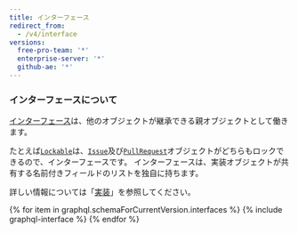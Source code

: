 ```yaml
---
title: インターフェース
redirect_from:
  - /v4/interface
versions:
  free-pro-team: '*'
  enterprise-server: '*'
  github-ae: '*'
---
```


### インターフェースについて

[インターフェース](https://graphql.github.io/graphql-spec/June2018/#sec-Interfaces)は、他のオブジェクトが継承できる親オブジェクトとして働きます。

たとえば[`Lockable`](/v4/interface/lockable/)は、[`Issue`](/v4/object/issue/)及び[`PullRequest`](/v4/object/pullrequest/)オブジェクトがどちらもロックできるので、インターフェースです。 インターフェースは、実装オブジェクトが共有する名前付きフィールドのリストを独自に持ちます。

詳しい情報については「[実装](/v4/guides/intro-to-graphql#implementation)」を参照してください。

{% for item in graphql.schemaForCurrentVersion.interfaces %}
  {% include graphql-interface %}
{% endfor %}
